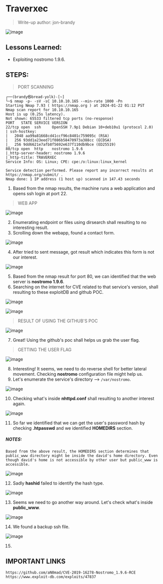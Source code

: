 # Traverxec
> Write-up author: jon-brandy

![image](https://github.com/jon-brandy/hackthebox/assets/70703371/d8c34a13-fe79-45bf-9a19-19faf531ca67)


## Lessons Learned:
- Exploiting nostromo 1.9.6.

## STEPS:
> PORT SCANNING

```
┌──(brandy㉿bread-yolk)-[~]
└─$ nmap -p- -sV -sC 10.10.10.165 --min-rate 1000 -Pn
Starting Nmap 7.93 ( https://nmap.org ) at 2024-01-22 01:12 PST
Nmap scan report for 10.10.10.165
Host is up (0.25s latency).
Not shown: 65533 filtered tcp ports (no-response)
PORT   STATE SERVICE VERSION
22/tcp open  ssh     OpenSSH 7.9p1 Debian 10+deb10u1 (protocol 2.0)
| ssh-hostkey: 
|   2048 aa99a81668cd41ccf96c8401c759095c (RSA)
|   256 93dd1a23eed71f086b58470973a388cc (ECDSA)
|_  256 9dd6621e7afb8f5692e637f110db9bce (ED25519)
80/tcp open  http    nostromo 1.9.6
|_http-server-header: nostromo 1.9.6
|_http-title: TRAVERXEC
Service Info: OS: Linux; CPE: cpe:/o:linux:linux_kernel

Service detection performed. Please report any incorrect results at https://nmap.org/submit/ .
Nmap done: 1 IP address (1 host up) scanned in 147.43 seconds
```

1. Based from the nmap results, the machine runs a web application and opens ssh login at port 22.

> WEB APP

![image](https://github.com/jon-brandy/hackthebox/assets/70703371/e4d8bd58-623a-4e35-9953-84ca3b1c28cd)


2. Enumerating endpoint or files using dirsearch shall resulting to no interesting result.
3. Scrolling down the webapp, found a contact form.

![image](https://github.com/jon-brandy/hackthebox/assets/70703371/88a3839b-0f72-4c93-a687-2882e93e2b45)


4. After tried to sent message, got result which indicates this form is not our interest.

![image](https://github.com/jon-brandy/hackthebox/assets/70703371/ec58eabb-8dd8-4f18-b13c-d3dbdedcc857)


5. Based from the nmap result for port 80, we can identified that the web server is **nostromo 1.9.6**.
6. Searching on the internet for CVE related to that service's version, shall resulting to these exploitDB and github POC.

![image](https://github.com/jon-brandy/hackthebox/assets/70703371/b3606a17-a359-4904-8880-d5a5bd18fe05)

![image](https://github.com/jon-brandy/hackthebox/assets/70703371/f70372bf-82ce-4968-95db-ab1d866ddde1)


> RESULT OF USING THE GITHUB'S POC

![image](https://github.com/jon-brandy/hackthebox/assets/70703371/64248c7e-6edb-4902-af46-86e3da97e91a)


7. Great! Using the github's poc shall helps us grab the user flag.

> GETTING THE USER FLAG

![image](https://github.com/jon-brandy/hackthebox/assets/70703371/d597ca89-df1b-4283-9284-d145608c2a92)


8. Interesting! It seems, we need to do reverse shell for better lateral movement. Checking **nostromo** configuration file might help us.
9. Let's enumerate the service's directory --> `/var/nostromo`.

![image](https://github.com/jon-brandy/hackthebox/assets/70703371/ea4554c3-85e3-4d83-91bf-8e2a2638909f)


10. Checking what's inside **nhttpd.conf** shall resulting to another interest again.

![image](https://github.com/jon-brandy/hackthebox/assets/70703371/f95a7146-2823-419d-abe4-71db2c48994e)


11. So far we identified that we can get the user's password hash by checking **.htpasswd** and we identified **HOMEDIRS** section.

##### NOTES:

```
Based from the above result, the HOMEDIRS section determines that public_www directory might be inside the david's home directory. Even though david's home is not accessible by other user but public_www is accessible.
```


![image](https://github.com/jon-brandy/hackthebox/assets/70703371/8e33ea64-7f1a-4e31-8b26-2bed01baeabd)


12. Sadly **hashid** failed to identify the hash type.

![image](https://github.com/jon-brandy/hackthebox/assets/70703371/d4161f3b-9f26-46a3-aa43-cf2a33b4194a)


13. Seems we need to go another way around. Let's check what's inside **public_www**.

![image](https://github.com/jon-brandy/hackthebox/assets/70703371/b7754e31-1a45-4d60-af3c-875429b63648)


14. We found a backup ssh file.

![image](https://github.com/jon-brandy/hackthebox/assets/70703371/0b2c596a-075e-43ad-8ec7-8b8f16f44935)


15. 




## IMPORTANT LINKS

```
https://github.com/aN0mad/CVE-2019-16278-Nostromo_1.9.6-RCE
https://www.exploit-db.com/exploits/47837
```
